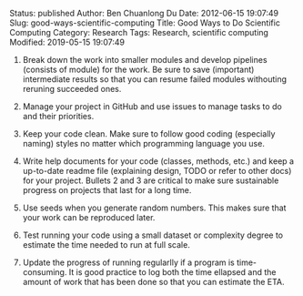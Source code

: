 Status: published
Author: Ben Chuanlong Du
Date: 2012-06-15 19:07:49
Slug: good-ways-scientific-computing
Title: Good Ways to Do Scientific Computing
Category: Research
Tags: Research, scientific computing
Modified: 2019-05-15 19:07:49

1. Break down the work into smaller modules and develop pipelines (consists of module) for the work.
  Be sure to save (important) intermediate results so that you can resume failed modules withouting reruning succeeded ones.

2. Manage your project in GitHub and use issues to manage tasks to do and their priorities.

2. Keep your code clean. 
  Make sure to follow good coding (especially naming) styles no matter which programming language you use.

3. Write help documents for your code (classes, methods, etc.)
  and keep a up-to-date readme file (explaining design, TODO or refer to other docs) for your project. 
  Bullets 2 and 3 are critical to make sure sustainable progress on projects that last for a long time.

4. Use seeds when you generate random numbers. 
  This makes sure that your work can be reproduced later.

5. Test running your code using a small dataset or complexity degree 
  to estimate the time needed to run at full scale. 

6. Update the progress of running regularlly if a program is time-consuming.
  It is good practice to log both the time ellapsed and the amount of work that has been done
  so that you can estimate the ETA.


